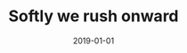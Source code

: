 ---
title: Softly we rush onward
tags: [Digital]

type: docs
date: 2019-01-01
bookToc: false
image: softly-we-rush.webp
summary: "Craft night exploration."
---